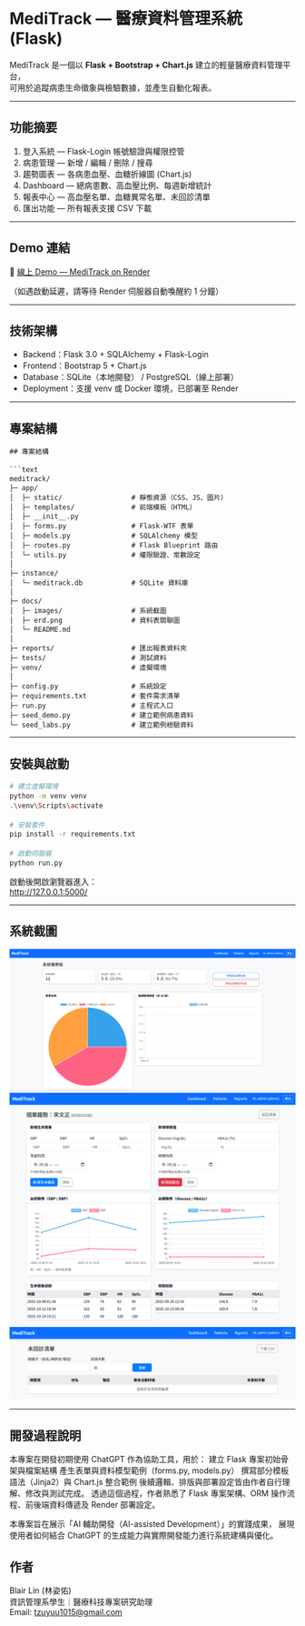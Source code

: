 # MediTrack — 醫療資料管理系統 (Flask)

MediTrack 是一個以 **Flask + Bootstrap + Chart.js** 建立的輕量醫療資料管理平台，  
可用於追蹤病患生命徵象與檢驗數據，並產生自動化報表。

---

## 功能摘要

1. 登入系統 — Flask-Login 帳號驗證與權限控管  
2. 病患管理 — 新增 / 編輯 / 刪除 / 搜尋  
3. 趨勢圖表 — 各病患血壓、血糖折線圖 (Chart.js)  
4. Dashboard — 總病患數、高血壓比例、每週新增統計  
5. 報表中心 — 高血壓名單、血糖異常名單、未回診清單  
6. 匯出功能 — 所有報表支援 CSV 下載  

---

## Demo 連結

🔗 [線上 Demo — MediTrack on Render](https://meditrack-44rr.onrender.com/dashboard)

（如遇啟動延遲，請等待 Render 伺服器自動喚醒約 1 分鐘）

---

## 技術架構

- Backend：Flask 3.0 + SQLAlchemy + Flask-Login  
- Frontend：Bootstrap 5 + Chart.js  
- Database：SQLite（本地開發） / PostgreSQL（線上部署）
- Deployment：支援 venv 或 Docker 環境，已部署至 Render


---

## 專案結構

```text
## 專案結構

```text
meditrack/
├─ app/
│  ├─ static/                 # 靜態資源（CSS、JS、圖片）
│  ├─ templates/              # 前端模板（HTML）
│  ├─ __init__.py
│  ├─ forms.py                # Flask-WTF 表單
│  ├─ models.py               # SQLAlchemy 模型
│  ├─ routes.py               # Flask Blueprint 路由
│  └─ utils.py                # 權限驗證、常數設定
│
├─ instance/
│  └─ meditrack.db            # SQLite 資料庫
│
├─ docs/
│  ├─ images/                 # 系統截圖
│  ├─ erd.png                 # 資料表關聯圖
│  └─ README.md
│
├─ reports/                   # 匯出報表資料夾
├─ tests/                     # 測試資料
├─ venv/                      # 虛擬環境
│
├─ config.py                  # 系統設定
├─ requirements.txt           # 套件需求清單
├─ run.py                     # 主程式入口
├─ seed_demo.py               # 建立範例病患資料
└─ seed_labs.py               # 建立範例檢驗資料

```

---

## 安裝與啟動

```bash
# 建立虛擬環境
python -m venv venv
.\venv\Scripts\activate

# 安裝套件
pip install -r requirements.txt

# 啟動伺服器
python run.py
```

啟動後開啟瀏覽器進入：  
http://127.0.0.1:5000/

---

## 系統截圖

![Dashboard](images/dashboard.png)
![個案趨勢頁](images/patient-trend.png)
![未回診清單](images/report-overdue.png)

---

## 開發過程說明

本專案在開發初期使用 ChatGPT 作為協助工具，用於：
建立 Flask 專案初始骨架與檔案結構
產生表單與資料模型範例（forms.py, models.py）
撰寫部分模板語法（Jinja2）與 Chart.js 整合範例
後續邏輯、排版與部署設定皆由作者自行理解、修改與測試完成。
透過這個過程，作者熟悉了 Flask 專案架構、ORM 操作流程、前後端資料傳遞及 Render 部署設定。

本專案旨在展示「AI 輔助開發（AI-assisted Development）」的實踐成果，
展現使用者如何結合 ChatGPT 的生成能力與實際開發能力進行系統建構與優化。

## 作者

Blair Lin (林姿佑)  
資訊管理系學生｜醫療科技專案研究助理  
Email: tzuyuu1015@gmail.com
